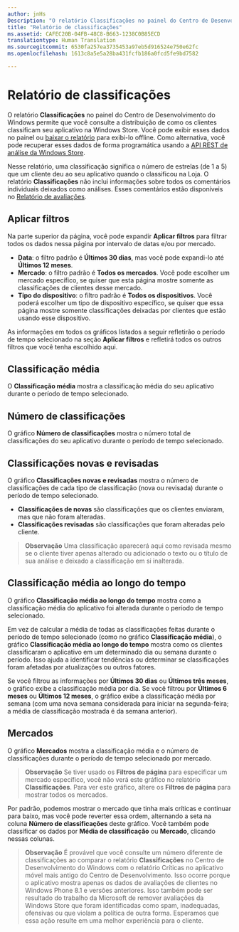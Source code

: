 ```yaml
---
author: jnHs
Description: "O relatório Classificações no painel do Centro de Desenvolvimento do Windows permite que você consulte a distribuição de como os clientes classificam seu aplicativo na Windows Store."
title: "Relatório de classificações"
ms.assetid: CAFEC20B-04FB-48C8-B663-1238C0B85ECD
translationtype: Human Translation
ms.sourcegitcommit: 6530fa257ea3735453a97eb5d916524e750e62fc
ms.openlocfilehash: 1613c8a5e5a28ba431fcfb186a0fcd5fe9bd7582

---
```


# Relatório de classificações


O relatório **Classificações** no painel do Centro de Desenvolvimento do Windows permite que você consulte a distribuição de como os clientes classificam seu aplicativo na Windows Store. Você pode exibir esses dados no painel ou [baixar o relatório](download-analytic-reports.md) para exibi-lo offline. Como alternativa, você pode recuperar esses dados de forma programática usando a [API REST de análise da Windows Store](../monetize/access-analytics-data-using-windows-store-services.md).

Nesse relatório, uma classificação significa o número de estrelas (de 1 a 5) que um cliente deu ao seu aplicativo quando o classificou na Loja. O relatório **Classificações** não inclui informações sobre todos os comentários individuais deixados como análises. Esses comentários estão disponíveis no [Relatório de avaliações](reviews-report.md).

## Aplicar filtros


Na parte superior da página, você pode expandir **Aplicar filtros** para filtrar todos os dados nessa página por intervalo de datas e/ou por mercado.

-   **Data**: o filtro padrão é **Últimos 30 dias**, mas você pode expandi-lo até **Últimos 12 meses**.
-   **Mercado**: o filtro padrão é **Todos os mercados**. Você pode escolher um mercado específico, se quiser que esta página mostre somente as classificações de clientes desse mercado.
-   **Tipo do dispositivo**: o filtro padrão é **Todos os dispositivos**. Você poderá escolher um tipo de dispositivo específico, se quiser que essa página mostre somente classificações deixadas por clientes que estão usando esse dispositivo.

As informações em todos os gráficos listados a seguir refletirão o período de tempo selecionado na seção **Aplicar filtros** e refletirá todos os outros filtros que você tenha escolhido aqui.

## Classificação média


O **Classificação média** mostra a classificação média do seu aplicativo durante o período de tempo selecionado.

## Número de classificações


O gráfico **Número de classificações** mostra o número total de classificações do seu aplicativo durante o período de tempo selecionado.

## Classificações novas e revisadas


O gráfico **Classificações novas e revisadas** mostra o número de classificações de cada tipo de classificação (nova ou revisada) durante o período de tempo selecionado.

-   **Classificações de novas** são classificações que os clientes enviaram, mas que não foram alteradas.
-   **Classificações revisadas** são classificações que foram alteradas pelo cliente.

>**Observação**  Uma classificação aparecerá aqui como revisada mesmo se o cliente tiver apenas alterado ou adicionado o texto ou o título de sua análise e deixado a classificação em si inalterada.

## Classificação média ao longo do tempo


O gráfico **Classificação média ao longo do tempo** mostra como a classificação média do aplicativo foi alterada durante o período de tempo selecionado.

Em vez de calcular a média de todas as classificações feitas durante o período de tempo selecionado (como no gráfico **Classificação média**), o gráfico **Classificação média ao longo do tempo** mostra como os clientes classificaram o aplicativo em um determinado dia ou semana durante o período. Isso ajuda a identificar tendências ou determinar se classificações foram afetadas por atualizações ou outros fatores.

Se você filtrou as informações por **Últimos 30 dias** ou **Últimos três meses**, o gráfico exibe a classificação média por dia. Se você filtrou por **Últimos 6 meses** ou **Últimos 12 meses**, o gráfico exibe a classificação média por semana (com uma nova semana considerada para iniciar na segunda-feira; a média de classificação mostrada é da semana anterior).

## Mercados


O gráfico **Mercados** mostra a classificação média e o número de classificações durante o período de tempo selecionado por mercado.

> **Observação**  Se tiver usado os **Filtros de página** para especificar um mercado específico, você não verá este gráfico no relatório **Classificações**. Para ver este gráfico, altere os **Filtros de página** para mostrar todos os mercados.

Por padrão, podemos mostrar o mercado que tinha mais críticas e continuar para baixo, mas você pode reverter essa ordem, alternando a seta na coluna **Número de classificações** deste gráfico. Você também pode classificar os dados por **Média de classificação** ou **Mercado**, clicando nessas colunas.

> **Observação** É provável que você consulte um número diferente de classificações ao comparar o relatório **Classificações** no Centro de Desenvolvimento do Windows com o relatório Críticas no aplicativo móvel mais antigo do Centro de Desenvolvimento. Isso ocorre porque o aplicativo mostra apenas os dados de avaliações de clientes no Windows Phone 8.1 e versões anteriores. Isso também pode ser resultado do trabalho da Microsoft de remover avaliações da Windows Store que foram identificadas como spam, inadequadas, ofensivas ou que violam a política de outra forma. Esperamos que essa ação resulte em uma melhor experiência para o cliente.

 

 



<!--HONumber=Aug16_HO3-->


